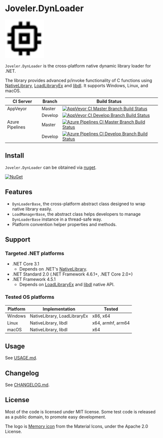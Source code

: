 # Joveler.DynLoader

<div style="text-align: left">
    <img src="./Image/Logo.svg" height="128">
</div>

`Joveler.DynLoader` is the cross-platform native dynamic library loader for .NET.

The library provides advanced p/invoke functionality of C functions using [NativeLibrary](https://docs.microsoft.com/en-us/dotnet/api/system.runtime.interopservices.nativelibrary.load?view=netcore-3.1), [LoadLibraryEx](https://docs.microsoft.com/en-us/windows/win32/api/libloaderapi/nf-libloaderapi-loadlibraryexw) and [libdl](http://man7.org/linux/man-pages/man3/dlopen.3.html). It supports Windows, Linux, and macOS.

| CI Server       | Branch    | Build Status   |
|-----------------|-----------|----------------|
| AppVeyor        | Master    | [![AppVeyor CI Master Branch Build Status](https://ci.appveyor.com/api/projects/status/69h8nrpyqx875bcm/branch/master?svg=true)](https://ci.appveyor.com/project/ied206/joveler-dynloader/branch/master) |
|                 | Develop   | [![AppVeyor CI Develop Branch Build Status](https://ci.appveyor.com/api/projects/status/69h8nrpyqx875bcm/branch/develop?svg=true)](https://ci.appveyor.com/project/ied206/joveler-dynloader/branch/develop) |
| Azure Pipelines | Master    | [![Azure Pipelines CI Master Branch Build Status](https://dev.azure.com/ied206/Joveler.DynLoader/_apis/build/status/ied206.Joveler.DynLoader?branchName=master)](https://dev.azure.com/ied206/Joveler.DynLoader/_build) |
|                 | Develop   | [![Azure Pipelines CI Develop Branch Build Status](https://dev.azure.com/ied206/Joveler.DynLoader/_apis/build/status/ied206.Joveler.DynLoader?branchName=develop)](https://dev.azure.com/ied206/Joveler.DynLoader/_build) |

## Install

`Joveler.DynLoader` can be obtained via [nuget](https://www.nuget.org/packages/Joveler.DynLoader).

[![NuGet](https://buildstats.info/nuget/Joveler.DynLoader)](https://www.nuget.org/packages/Joveler.DynLoader)

## Features

- `DynLoaderBase`, the cross-platform abstract class designed to wrap native library easily.
- `LoadManagerBase`, the abstract class helps developers to manage `DynLoaderBase` instance in a thread-safe way.
- Platform convention helper properties and methods.

## Support

### Targeted .NET platforms

- .NET Core 3.1
    - Depends on .NET's [NativeLibrary](https://docs.microsoft.com/en-us/dotnet/api/system.runtime.interopservices.nativelibrary).
- .NET Standard 2.0 (.NET Framework 4.6.1+, .NET Core 2.0+)
- .NET Framework 4.5.1
    - Depends on [LoadLibraryEx](https://docs.microsoft.com/en-us/windows/win32/api/libloaderapi/nf-libloaderapi-loadlibraryexw) and [libdl](http://man7.org/linux/man-pages/man3/dlopen.3.html) native API.

### Tested OS platforms

| Platform | Implementation               | Tested            |
|----------|------------------------------|-------------------|
| Windows  | NativeLibrary, LoadLibraryEx | x86, x64          |
| Linux    | NativeLibrary, libdl         | x64, armhf, arm64 |
| macOS    | NativeLibrary, libdl         | x64               |

## Usage

See [USAGE.md](./USAGE.md).

## Changelog

See [CHANGELOG.md](./CHANGELOG.md).

## License

Most of the code is licensed under MIT license. Some test code is released as a public domain, to promote easy development.

The logo is [Memory icon](https://material.io/resources/icons/?icon=memory&style=baseline) from the Material Icons, under the Apache 2.0 License.  
